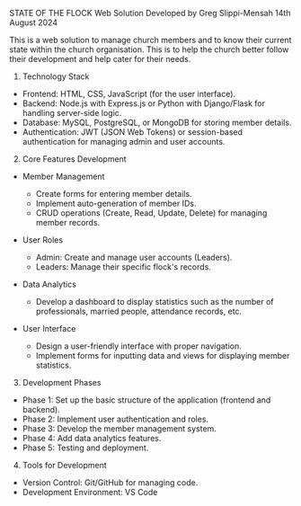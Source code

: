 STATE OF THE FLOCK Web Solution
Developed by Greg Slippi-Mensah
14th August 2024

This is a web solution to manage church members and to know their current state within the church organisation. This is to help the church better follow their development and help cater for their needs.

1. Technology Stack

 - Frontend: HTML, CSS, JavaScript (for the user interface).
 - Backend: Node.js with Express.js or Python with Django/Flask for handling server-side logic.
 - Database: MySQL, PostgreSQL, or MongoDB for storing member details.
 - Authentication: JWT (JSON Web Tokens) or session-based authentication for managing admin and user accounts.


2. Core Features Development

 - Member Management
   - Create forms for entering member details.
   - Implement auto-generation of member IDs.
   - CRUD operations (Create, Read, Update, Delete) for managing member records.

 - User Roles
   - Admin: Create and manage user accounts (Leaders).
   - Leaders: Manage their specific flock's records.

 - Data Analytics
   - Develop a dashboard to display statistics such as the number of professionals, married people, attendance records, etc.
 
 - User Interface
   - Design a user-friendly interface with proper navigation.
   - Implement forms for inputting data and views for displaying member statistics.

3. Development Phases

 - Phase 1: Set up the basic structure of the application (frontend and backend).
 - Phase 2: Implement user authentication and roles.
 - Phase 3: Develop the member management system.
 - Phase 4: Add data analytics features.
 - Phase 5: Testing and deployment.

4. Tools for Development

- Version Control: Git/GitHub for managing code.
- Development Environment: VS Code




